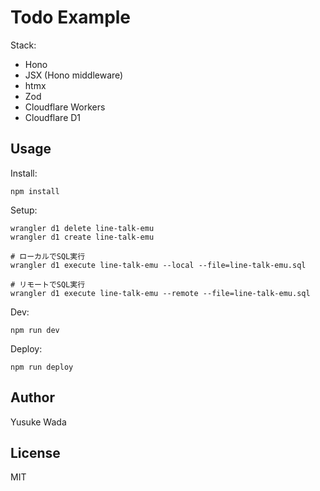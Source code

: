 # Todo Example

Stack:

* Hono
* JSX (Hono middleware)
* htmx
* Zod
* Cloudflare Workers
* Cloudflare D1

## Usage

Install:

```
npm install
```

Setup:

```
wrangler d1 delete line-talk-emu
wrangler d1 create line-talk-emu

# ローカルでSQL実行
wrangler d1 execute line-talk-emu --local --file=line-talk-emu.sql

# リモートでSQL実行
wrangler d1 execute line-talk-emu --remote --file=line-talk-emu.sql
```

Dev:

```
npm run dev
```

Deploy:

```
npm run deploy
```

## Author

Yusuke Wada

## License

MIT